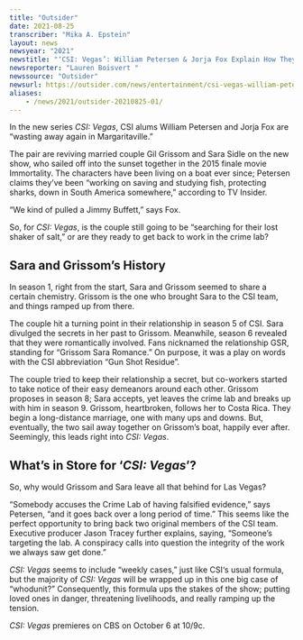 ```yaml
---
title: "Outsider"
date: 2021-08-25
transcriber: "Mika A. Epstein"
layout: news
newsyear: "2021"
newstitle: "‘CSI: Vegas’: William Petersen & Jorja Fox Explain How They ‘Pulled a Jimmy Buffett’ for New Show"
newsreporter: "Lauren Boisvert "
newssource: "Outsider"
newsurl: https://outsider.com/news/entertainment/csi-vegas-william-petersen-jorja-fox-explain-how-they-pulled-jimmy-buffett-for-new-show/
aliases:
    - /news/2021/outsider-20210825-01/
---
```


In the new series _CSI: Vegas_, CSI alums William Petersen and Jorja Fox are “wasting away again in Margaritaville.”

The pair are reviving married couple Gil Grissom and Sara Sidle on the new show, who sailed off into the sunset together in the 2015 finale movie Immortality. The characters have been living on a boat ever since; Petersen claims they’ve been “working on saving and studying fish, protecting sharks, down in South America somewhere,” according to TV Insider.

“We kind of pulled a Jimmy Buffett,” says Fox.

So, for _CSI: Vegas_, is the couple still going to be “searching for their lost shaker of salt,” or are they ready to get back to work in the crime lab?

## Sara and Grissom’s History

In season 1, right from the start, Sara and Grissom seemed to share a certain chemistry. Grissom is the one who brought Sara to the CSI team, and things ramped up from there.

The couple hit a turning point in their relationship in season 5 of CSI. Sara divulged the secrets in her past to Grissom. Meanwhile, season 6 revealed that they were romantically involved. Fans nicknamed the relationship GSR, standing for “Grissom Sara Romance.” On purpose, it was a play on words with the CSI abbreviation “Gun Shot Residue”.

The couple tried to keep their relationship a secret, but co-workers started to take notice of their easy demeanors around each other. Grissom proposes in season 8; Sara accepts, yet leaves the crime lab and breaks up with him in season 9. Grissom, heartbroken, follows her to Costa Rica. They begin a long-distance marriage, one with many ups and downs. But, eventually, the two sail away together on Grissom’s boat, happily ever after. Seemingly, this leads right into _CSI: Vegas_.

## What’s in Store for ‘_CSI: Vegas_’?

So, why would Grissom and Sara leave all that behind for Las Vegas?

“Somebody accuses the Crime Lab of having falsified evidence,” says Petersen, “and it goes back over a long period of time.” This seems like the perfect opportunity to bring back two original members of the CSI team. Executive producer Jason Tracey further explains, saying, “Someone’s targeting the lab. A conspiracy calls into question the integrity of the work we always saw get done.”

_CSI: Vegas_ seems to include “weekly cases,” just like CSI‘s usual formula, but the majority of _CSI: Vegas_ will be wrapped up in this one big case of “whodunit?” Consequently, this formula ups the stakes of the show; putting loved ones in danger, threatening livelihoods, and really ramping up the tension.

_CSI: Vegas_ premieres on CBS on October 6 at 10/9c.
